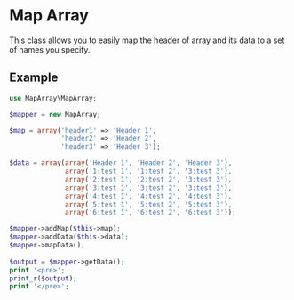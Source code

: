 # Map Array

This class allows you to easily map the header of array and its data to a set of names you specify. 

## Example

```php
use MapArray\MapArray;

$mapper = new MapArray;

$map = array('header1' => 'Header 1', 
             'header2' => 'Header 2', 
             'header3' => 'Header 3');

$data = array(array('Header 1', 'Header 2', 'Header 3'),
              array('1:test 1', '1:test 2', '3:test 3'),
              array('2:test 1', '2:test 2', '3:test 3'),
              array('3:test 1', '3:test 2', '3:test 3'),
              array('4:test 1', '4:test 2', '4:test 3'),
              array('5:test 1', '5:test 2', '5:test 3'),
              array('6:test 1', '6:test 2', '6:test 3'));

$mapper->addMap($this->map);
$mapper->addData($this->data);
$mapper->mapData();
 
$output = $mapper->getData();
print '<pre>';
print_r($output);
print '</pre>';
```
